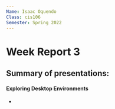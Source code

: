 ```yaml
---
Name: Isaac Oquendo
Class: cis106
Semester: Spring 2022
---
```


# Week Report 3

## Summary of presentations:

#### Exploring Desktop Environments
  
* 